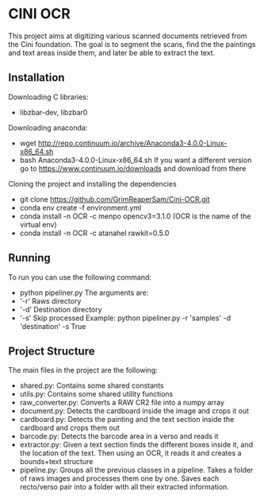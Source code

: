 CINI OCR
========

This project aims at digitizing various scanned documents retrieved from the Cini foundation.
The goal is to segment the scans, find the the paintings and text areas inside them, and later be able to extract the text.

Installation
------------

Downloading C libraries: 
 * libzbar-dev, libzbar0
 
Downloading anaconda:
 * wget http://repo.continuum.io/archive/Anaconda3-4.0.0-Linux-x86_64.sh
 * bash Anaconda3-4.0.0-Linux-x86_64.sh
If you want a different version go to https://www.continuum.io/downloads 
and download from there

Cloning the project and installing the dependencies
 * git clone https://github.com/GrimReaperSam/Cini-OCR.git
 * conda env create -f environment.yml
 * conda install -n OCR -c menpo opencv3=3.1.0 (OCR is the name of the virtual env)
 * conda install -n OCR -c atanahel rawkit=0.5.0

Running
-------
 
To run you can use the following command:
 * python pipeliner.py
The arguments are:
 * '-r' Raws directory
 * '-d' Destination directory
 * '-s' Skip processed
Example: python pipeliner.py -r 'samples' -d 'destination' -s True

Project Structure
-----------------
 
The main files in the project are the following:
 * shared.py: Contains some shared constants
 * utils.py: Contains some shared utility functions
 * raw_converter.py: Converts a RAW CR2 file into a numpy array
 * document.py: Detects the cardboard inside the image and crops it out
 * cardboard.py: Detects the painting and the text section inside the cardboard and crops them out
 * barcode.py: Detects the barcode area in a verso and reads it
 * extractor.py: Given a text section finds the different boxes inside it, and the location of the text.
                 Then using an OCR, it reads it and creates a bounds+text structure
 * pipeline.py: Groups all the previous classes in a pipeline. Takes a folder of raws images and processes them one by one.
                Saves each recto/verso pair into a folder with all their extracted information.
 


